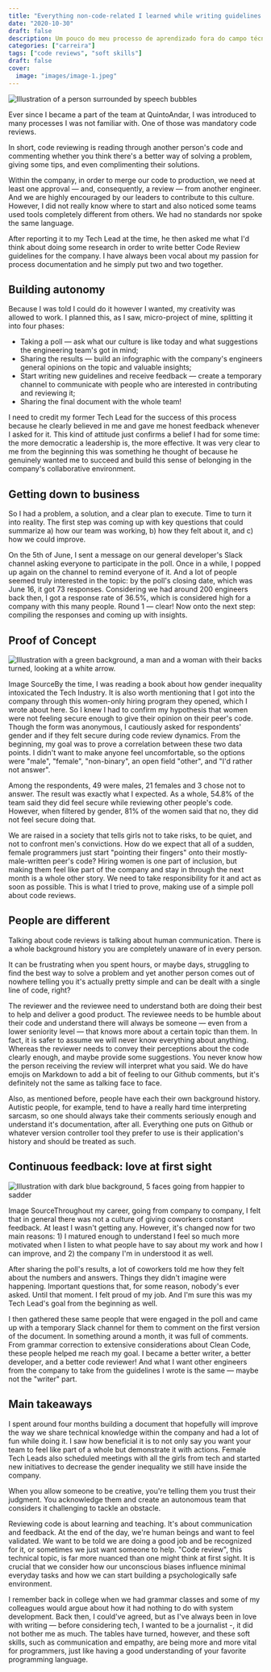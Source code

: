 ```yaml
---
title: "Everything non-code-related I learned while writing guidelines about Code Reviews"
date: "2020-10-30"
draft: false
description: Um pouco do meu processo de aprendizado fora do campo técnico
categories: ["carreira"]
tags: ["code reviews", "soft skills"]
draft: false
cover:
  image: "images/image-1.jpeg"
---
```


![Illustration of a person surrounded by speech bubbles](images/image-1.jpeg)

Ever since I became a part of the team at QuintoAndar, I was introduced to many processes I was not familiar with. One of those was mandatory code reviews.

In short, code reviewing is reading through another person's code and commenting whether you think there's a better way of solving a problem, giving some tips, and even complimenting their solutions.

Within the company, in order to merge our code to production, we need at least one approval — and, consequently, a review — from another engineer. And we are highly encouraged by our leaders to contribute to this culture. However, I did not really know where to start and also noticed some teams used tools completely different from others. We had no standards nor spoke the same language.

After reporting it to my Tech Lead at the time, he then asked me what I'd think about doing some research in order to write better Code Review guidelines for the company. I have always been vocal about my passion for process documentation and he simply put two and two together.

## Building autonomy

Because I was told I could do it however I wanted, my creativity was allowed to work. I planned this, as I saw, micro-project of mine, splitting it into four phases:

- Taking a poll — ask what our culture is like today and what suggestions the engineering team's got in mind;
- Sharing the results — build an infographic with the company's engineers general opinions on the topic and valuable insights;
- Start writing new guidelines and receive feedback — create a temporary channel to communicate with people who are interested in contributing and reviewing it;
- Sharing the final document with the whole team!

I need to credit my former Tech Lead for the success of this process because he clearly believed in me and gave me honest feedback whenever I asked for it. This kind of attitude just confirms a belief I had for some time: the more democratic a leadership is, the more effective. It was very clear to me from the beginning this was something he thought of because he genuinely wanted me to succeed and build this sense of belonging in the company's collaborative environment.

## Getting down to business

So I had a problem, a solution, and a clear plan to execute. Time to turn it into reality. The first step was coming up with key questions that could summarize a) how our team was working, b) how they felt about it, and c) how we could improve.

On the 5th of June, I sent a message on our general developer's Slack channel asking everyone to participate in the poll. Once in a while, I popped up again on the channel to remind everyone of it. And a lot of people seemed truly interested in the topic: by the poll's closing date, which was June 16, it got 73 responses. Considering we had around 200 engineers back then, I got a response rate of 36.5%, which is considered high for a company with this many people.
Round 1 — clear! Now onto the next step: compiling the responses and coming up with insights.

## Proof of Concept

![Illustration with a green background, a man and a woman with their backs turned, looking at a white arrow.](images/image-2.jpeg)

Image SourceBy the time, I was reading a book about how gender inequality intoxicated the Tech Industry. It is also worth mentioning that I got into the company through this women-only hiring program they opened, which I wrote about here. So I knew I had to confirm my hypothesis that women were not feeling secure enough to give their opinion on their peer's code. Though the form was anonymous, I cautiously asked for respondents' gender and if they felt secure during code review dynamics. From the beginning, my goal was to prove a correlation between these two data points. I didn't want to make anyone feel uncomfortable, so the options were "male", "female", "non-binary", an open field "other", and "I'd rather not answer".

Among the respondents, 49 were males, 21 females and 3 chose not to answer. The result was exactly what I expected. As a whole, 54.8% of the team said they did feel secure while reviewing other people's code. However, when filtered by gender, 81% of the women said that no, they did not feel secure doing that.

We are raised in a society that tells girls not to take risks, to be quiet, and not to confront men's convictions. How do we expect that all of a sudden, female programmers just start "pointing their fingers" onto their mostly-male-written peer's code? Hiring women is one part of inclusion, but making them feel like part of the company and stay in through the next month is a whole other story. We need to take responsibility for it and act as soon as possible. This is what I tried to prove, making use of a simple poll about code reviews.

## People are different

Talking about code reviews is talking about human communication. There is a whole background history you are completely unaware of in every person.

It can be frustrating when you spent hours, or maybe days, struggling to find the best way to solve a problem and yet another person comes out of nowhere telling you it's actually pretty simple and can be dealt with a single line of code, right?

The reviewer and the reviewee need to understand both are doing their best to help and deliver a good product. The reviewee needs to be humble about their code and understand there will always be someone — even from a lower seniority level — that knows more about a certain topic than them. In fact, it is safer to assume we will never know everything about anything. Whereas the reviewer needs to convey their perceptions about the code clearly enough, and maybe provide some suggestions. You never know how the person receiving the review will interpret what you said. We do have emojis on Markdown to add a bit of feeling to our Github comments, but it's definitely not the same as talking face to face.

Also, as mentioned before, people have each their own background history. Autistic people, for example, tend to have a really hard time interpreting sarcasm, so one should always take their comments seriously enough and understand it's documentation, after all. Everything one puts on Github or whatever version controller tool they prefer to use is their application's history and should be treated as such.

## Continuous feedback: love at first sight

![Illustration with dark blue background, 5 faces going from happier to sadder](images/image-3.png)

Image SourceThroughout my career, going from company to company, I felt that in general there was not a culture of giving coworkers constant feedback. At least I wasn't getting any. However, it's changed now for two main reasons: 1) I matured enough to understand I feel so much more motivated when I listen to what people have to say about my work and how I can improve, and 2) the company I'm in understood it as well.

After sharing the poll's results, a lot of coworkers told me how they felt about the numbers and answers. Things they didn't imagine were happening. Important questions that, for some reason, nobody's ever asked. Until that moment. I felt proud of my job. And I'm sure this was my Tech Lead's goal from the beginning as well.

I then gathered these same people that were engaged in the poll and came up with a temporary Slack channel for them to comment on the first version of the document. In something around a month, it was full of comments. From grammar correction to extensive considerations about Clean Code, these people helped me reach my goal.
I became a better writer, a better developer, and a better code reviewer! And what I want other engineers from the company to take from the guidelines I wrote is the same — maybe not the "writer" part.

## Main takeaways

I spent around four months building a document that hopefully will improve the way we share technical knowledge within the company and had a lot of fun while doing it. I saw how beneficial it is to not only say you want your team to feel like part of a whole but demonstrate it with actions. Female Tech Leads also scheduled meetings with all the girls from tech and started new initiatives to decrease the gender inequality we still have inside the company.

When you allow someone to be creative, you're telling them you trust their judgment. You acknowledge them and create an autonomous team that considers it challenging to tackle an obstacle.

Reviewing code is about learning and teaching. It's about communication and feedback. At the end of the day, we're human beings and want to feel validated. We want to be told we are doing a good job and be recognized for it, or sometimes we just want someone to help. "Code review", this technical topic, is far more nuanced than one might think at first sight. It is crucial that we consider how our unconscious biases influence minimal everyday tasks and how we can start building a psychologically safe environment.

I remember back in college when we had grammar classes and some of my colleagues would argue about how it had nothing to do with system development. Back then, I could've agreed, but as I've always been in love with writing — before considering tech, I wanted to be a journalist -, it did not bother me as much. The tables have turned, however, and these soft skills, such as communication and empathy, are being more and more vital for programmers, just like having a good understanding of your favorite programming language.
